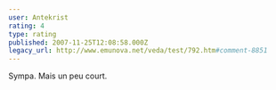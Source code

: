 ```yaml
---
user: Antekrist
rating: 4
type: rating
published: 2007-11-25T12:08:58.000Z
legacy_url: http://www.emunova.net/veda/test/792.htm#comment-8851
---
```

Sympa. Mais un peu court.